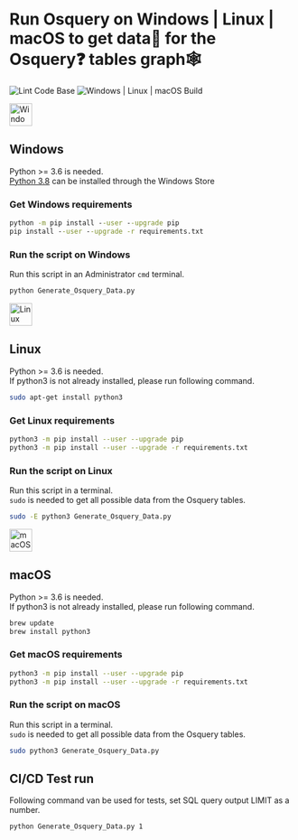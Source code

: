 # Run Osquery on Windows | Linux | macOS to get data📜 for the Osquery❓ tables graph🕸

![Lint Code Base](https://github.com/sevickson/Osquery_Data_Graph/workflows/Lint%20Code%20Base/badge.svg)
![Windows | Linux | macOS Build](https://github.com/sevickson/Osquery_Data_Graph/workflows/Windows%20%7C%20Linux%20%7C%20macOS%20Build/badge.svg)

<img src="https://www.game-experience.nl/wp-content/uploads/2018/04/Windows-10-logo-300x300.png" alt="Windows" width="40" height="40">  

## Windows
Python >= 3.6 is needed.  
[Python 3.8](https://www.microsoft.com/store/productId/9MSSZTT1N39L) can be installed through the Windows Store
### Get Windows requirements
```cmd
python -m pip install --user --upgrade pip
pip install --user --upgrade -r requirements.txt
```

### Run the script on Windows
Run this script in an Administrator `cmd` terminal.
```cmd
python Generate_Osquery_Data.py
```

<img src="https://upload.wikimedia.org/wikipedia/commons/thumb/3/35/Tux.svg/1200px-Tux.svg.png" alt="Linux" width="40" height="40">

## Linux
Python >= 3.6 is needed.  
If python3 is not already installed, please run following command.
```bash
sudo apt-get install python3
```
### Get Linux requirements
```bash
python3 -m pip install --user --upgrade pip
python3 -m pip install --user --upgrade -r requirements.txt
```

### Run the script on Linux
Run this script in a terminal.  
`sudo` is needed to get all possible data from the Osquery tables.
```bash
sudo -E python3 Generate_Osquery_Data.py
```

<img src="https://cdn0.iconfinder.com/data/icons/flat-round-system/512/apple-512.png" alt="macOS" width="40" height="40">

## macOS
Python >= 3.6 is needed.  
If python3 is not already installed, please run following command.
```bash
brew update
brew install python3
```
### Get macOS requirements
```bash
python3 -m pip install --user --upgrade pip
python3 -m pip install --user --upgrade -r requirements.txt
```

### Run the script on macOS
Run this script in a terminal.  
`sudo` is needed to get all possible data from the Osquery tables.
```bash
sudo python3 Generate_Osquery_Data.py
```

## CI/CD Test run
Following command van be used for tests, set SQL query output LIMIT as a number.
```cmd
python Generate_Osquery_Data.py 1
```